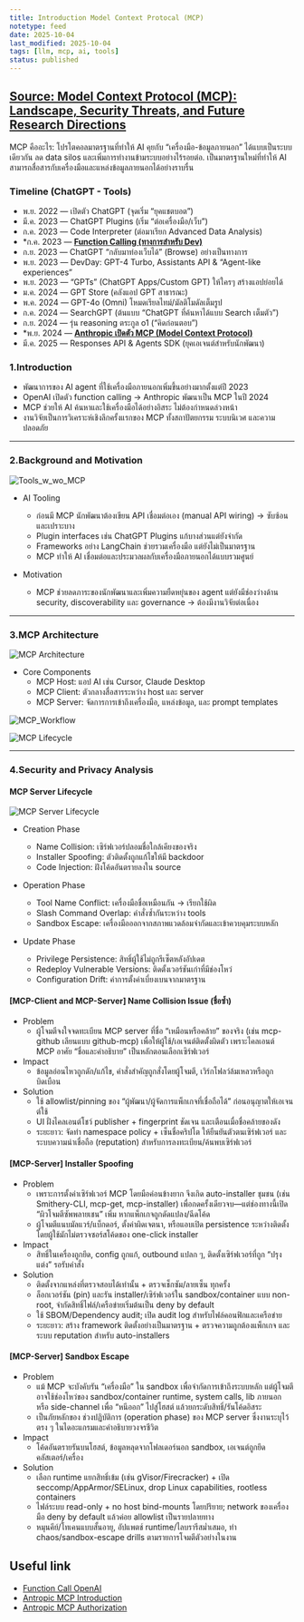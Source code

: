 ```yaml
---
title: Introduction Model Context Protocal (MCP)
notetype: feed
date: 2025-10-04
last_modified: 2025-10-04
tags: [llm, mcp, ai, tools]
status: published
---
```


## [Source: Model Context Protocol (MCP): Landscape, Security Threats, and Future Research Directions](https://arxiv.org/abs/2503.23278)

MCP คืออะไร: โปรโตคอลมาตรฐานที่ทำให้ AI คุยกับ “เครื่องมือ-ข้อมูลภายนอก” ได้แบบเป็นระบบเดียวกัน ลด data silos และเพิ่มการทำงานข้ามระบบอย่างไร้รอยต่อ. เป็นมาตรฐานใหม่ที่ทำให้ AI สามารถสื่อสารกับเครื่องมือและแหล่งข้อมูลภายนอกได้อย่างราบรื่น

### Timeline (ChatGPT - Tools)
- พ.ย. 2022 — เปิดตัว ChatGPT (จุดเริ่ม “ยุคแชตบอต”)
- มี.ค. 2023 — ChatGPT Plugins (เริ่ม “ต่อเครื่องมือ/เว็บ”)
- ก.ค. 2023 — Code Interpreter (ต่อมาเรียก Advanced Data Analysis)
- *ก.ค. 2023 — **[Function Calling (ทางการสำหรับ Dev)](https://help.openai.com/en/articles/8555517-function-calling-in-the-openai-api)**
- ก.ย. 2023 — ChatGPT “กลับมาท่องเว็บได้” (Browse) อย่างเป็นทางการ
- พ.ย. 2023 — DevDay: GPT-4 Turbo, Assistants API & “Agent-like experiences”
- พ.ย. 2023 — “GPTs” (ChatGPT Apps/Custom GPT) ให้ใครๆ สร้างแอปย่อยได้
- ม.ค. 2024 — GPT Store (คลังแอป GPT สาธารณะ)
- พ.ค. 2024 — GPT-4o (Omni) โหมดเรียลไทม์/มัลติโมดัลเต็มรูป
- ก.ค. 2024 — SearchGPT (ต้นแบบ “ChatGPT ที่ค้นหาได้แบบ Search เต็มตัว”)
- ก.ย. 2024 — รุ่น reasoning ตระกูล o1 (“คิดก่อนตอบ”)
- *พ.ย. 2024 — **[Anthropic เปิดตัว MCP (Model Context Protocol)](https://modelcontextprotocol.io/docs/getting-started/intro)**
- มี.ค. 2025 — Responses API & Agents SDK (ยุคเอเจนต์สำหรับนักพัฒนา)

### 1.Introduction
- พัฒนาการของ AI agent ที่ใช้เครื่องมือภายนอกเพิ่มขึ้นอย่างมากตั้งแต่ปี 2023
- OpenAI เปิดตัว function calling → Anthropic พัฒนาเป็น MCP ในปี 2024
- MCP ช่วยให้ AI ค้นหาและใช้เครื่องมือได้อย่างอิสระ ไม่ต้องกำหนดล่วงหน้า
- งานวิจัยเป็นการวิเคราะห์เชิงลึกครั้งแรกของ MCP ทั้งสถาปัตยกรรม ระบบนิเวศ และความปลอดภัย

---

### 2.Background and Motivation
![Tools_w_wo_MCP](/assets/img/Other/LLM/Tools_w_wo_MCP.avif)
- AI Tooling
  - ก่อนมี MCP นักพัฒนาต้องเขียน API เชื่อมต่อเอง (manual API wiring) → ซับซ้อนและเปราะบาง
  - Plugin interfaces เช่น ChatGPT Plugins แก้บางส่วนแต่ยังจำกัด
  - Frameworks อย่าง LangChain ช่วยรวมเครื่องมือ แต่ยังไม่เป็นมาตรฐาน
  - MCP ทำให้ AI เชื่อมต่อและประมวลผลกับเครื่องมือภายนอกได้แบบรวมศูนย์

- Motivation
  - MCP ช่วยลดภาระของนักพัฒนาและเพิ่มความยืดหยุ่นของ agent แต่ยังมีช่องว่างด้าน security, discoverability และ governance → ต้องมีงานวิจัยต่อเนื่อง

---

### 3.MCP Architecture

![MCP Architecture](/assets/img/Other/LLM/MCP_Architecture.avif)


- Core Components
  - MCP Host: แอป AI เช่น Cursor, Claude Desktop
  - MCP Client: ตัวกลางสื่อสารระหว่าง host และ server
  - MCP Server: จัดการการเข้าถึงเครื่องมือ, แหล่งข้อมูล, และ prompt templates

![MCP_Workflow](/assets/img/Other/LLM/MCP_Workflow.avif)

![MCP Lifecycle](/assets/img/Other/LLM/MCP_Life_cycle.avif)

---

### 4.Security and Privacy Analysis

#### MCP Server Lifecycle

![MCP Server Lifecycle](/assets/img/Other/LLM/MCP_Server_LF.avif)

- Creation Phase
  - Name Collision: เซิร์ฟเวอร์ปลอมชื่อใกล้เคียงของจริง
  - Installer Spoofing: ตัวติดตั้งถูกแก้ไขให้มี backdoor
  - Code Injection: ฝังโค้ดอันตรายลงใน source

- Operation Phase
  - Tool Name Conflict: เครื่องมือชื่อเหมือนกัน → เรียกใช้ผิด
  - Slash Command Overlap: คำสั่งซ้ำกันระหว่าง tools
  - Sandbox Escape: เครื่องมือออกจากสภาพแวดล้อมจำกัดและเข้าควบคุมระบบหลัก

- Update Phase
  - Privilege Persistence: สิทธิ์ผู้ใช้ไม่ถูกรีเซ็ตหลังอัปเดต
  - Redeploy Vulnerable Versions: ติดตั้งเวอร์ชันเก่าที่มีช่องโหว่
  - Configuration Drift: ค่าการตั้งค่าเบี่ยงเบนจากมาตรฐาน

#### [MCP-Client and MCP-Server] Name Collision Issue (ชื่อซ้ำ)
- Problem
  - ผู้โจมตีจงใจจดทะเบียน MCP server ที่ชื่อ “เหมือนหรือคล้าย” ของจริง (เช่น mcp-github เลียนแบบ github-mcp) เพื่อให้ผู้ใช้/เอเจนต์ติดตั้งผิดตัว เพราะไคลเอนต์ MCP อาศัย “ชื่อและคำอธิบาย” เป็นหลักตอนเลือกเซิร์ฟเวอร์
- Impact
  - ข้อมูลอ่อนไหวถูกดัก/แก้ไข, คำสั่งสำคัญถูกสั่งโดยผู้โจมตี, เวิร์กโฟลว์ล้มเหลวหรือถูกบิดเบือน
- Solution
  - ใช้ allowlist/pinning ของ “ผู้พัฒนา/ผู้จัดการแพ็กเกจที่เชื่อถือได้” ก่อนอนุญาตให้เอเจนต์ใช้
  - UI ฝั่งไคลเอนต์โชว์ publisher + fingerprint ชัดเจน และเตือนเมื่อชื่อคล้ายของดัง
  - ระยะยาว: จัดทำ namespace policy + เซ็นชื่อคริปโต ให้ยืนยันตัวตนเซิร์ฟเวอร์ และ ระบบความน่าเชื่อถือ (reputation) สำหรับการลงทะเบียน/ค้นพบเซิร์ฟเวอร์

#### [MCP-Server] Installer Spoofing 
- Problem
  - เพราะการตั้งค่าเซิร์ฟเวอร์ MCP โดยมือค่อนข้างยาก จึงเกิด auto-installer ชุมชน (เช่น Smithery-CLI, mcp-get, mcp-installer) เพื่อกดครั้งเดียวจบ—แต่ช่องทางนี้เปิด “ผิวโจมตีซัพพลายเชน” เพิ่ม หากแพ็กเกจถูกดัดแปลง/ฉีดโค้ด
  - ผู้โจมตีแนบมัลแวร์/แบ็กดอร์, ตั้งค่าผิดเจตนา, หรือแอบเปิด persistence ระหว่างติดตั้ง โดยผู้ใช้มักไม่ตรวจซอร์สโค้ดของ one-click installer
- Impact
  - สิทธิ์ในเครื่องถูกยึด, config ถูกแก้, outbound แปลก ๆ, ติดตั้งเซิร์ฟเวอร์ที่ถูก “ปรุงแต่ง” รอรับคำสั่ง
- Solution
  - ติดตั้งจากแหล่งที่ตรวจสอบได้เท่านั้น + ตรวจเช็กซัม/ลายเซ็น ทุกครั้ง
  - ล็อกเวอร์ชัน (pin) และรัน installer/เซิร์ฟเวอร์ใน sandbox/container แบบ non-root, จำกัดสิทธิ์ไฟล์/เครือข่ายเริ่มต้นเป็น deny by default
  - ใช้ SBOM/Dependency audit; เปิด audit log สำหรับไฟล์คอนฟิกและเครือข่าย
  - ระยะยาว: สร้าง framework ติดตั้งอย่างเป็นมาตรฐาน + ตรวจความถูกต้องแพ็กเกจ และ ระบบ reputation สำหรับ auto-installers

#### [MCP-Server] Sandbox Escape
- Problem
  - แม้ MCP จะบังคับรัน “เครื่องมือ” ใน sandbox เพื่อจำกัดการเข้าถึงระบบหลัก แต่ผู้โจมตีอาจใช้ช่องโหว่ของ sandbox/container runtime, system calls, lib ภายนอก หรือ side-channel เพื่อ “หนีออก” ไปสู่โฮสต์ แล้วยกระดับสิทธิ์/รันโค้ดอิสระ
  - เป็นภัยหลักของ ช่วงปฏิบัติการ (operation phase) ของ MCP server ซึ่งงานระบุไว้ตรง ๆ ในไดอะแกรมและคำอธิบายวงจรชีวิต
- Impact
  - โค้ดอันตรายรันบนโฮสต์, ข้อมูลหลุดจากโฟลเดอร์นอก sandbox, เอเจนต์ถูกยึดคลัสเตอร์/เครื่อง
- Solution
  - เลือก runtime แยกสิทธิ์เข้ม (เช่น gVisor/Firecracker) + เปิด seccomp/AppArmor/SELinux, drop Linux capabilities, rootless containers
  - ไฟล์ระบบ read-only + no host bind-mounts โดยปริยาย; network ของเครื่องมือ deny by default แล้วค่อย allowlist เป็นรายปลายทาง
  - หมุนคีย์/โทเคนแบบสั้นอายุ, อัปแพตช์ runtime/ไลบรารีสม่ำเสมอ, ทำ chaos/sandbox-escape drills ตามรายการโจมตีตัวอย่างในงาน



## Useful link
- [Function Call OpenAI](https://help.openai.com/en/articles/8555517-function-calling-in-the-openai-api)
- [Antropic MCP Introduction](https://modelcontextprotocol.io/docs/getting-started/intro)
- [Antropic MCP Authorization](https://modelcontextprotocol.io/specification/2025-06-18/basic/authorization)